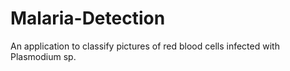 # Malaria-Detection
An application to classify pictures of red blood cells infected with Plasmodium sp.
